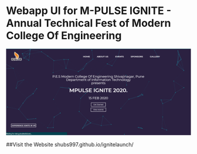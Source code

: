 # Webapp UI for M-PULSE IGNITE - Annual Technical Fest of Modern College Of Engineering
![Alt Text](https://raw.githubusercontent.com/shubs997/mpulse-ignite/master/PROJECT_GIF.gif)


##Visit the Website 
shubs997.github.io/ignitelaunch/
